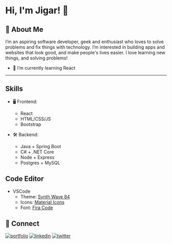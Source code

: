 
<!--
**jigarp4tel/jigarp4tel** is a ✨ _special_ ✨ repository because its `README.md` (this file) appears on your GitHub profile.
-->


# Hi, I'm Jigar! 👋

  
## 🚀 About Me
I’m an aspiring software developer, geek and enthusiast who loves to solve problems and fix things with technology.
I’m interested in building apps and websites that look good, and make people's lives easier. I love learning new things, and solving problems!

- 🌱 I’m currently learning React



---

## Skills

- 🖥️ Frontend:
  - React
  - HTML/CSS/JS
  - Bootstrap

- 🛠 Backend:
  - Java + Spring Boot
  - C# + .NET Core
  - Node + Express
  - Postgres + MySQL
 

## Code Editor

- VSCode
  - Theme: <a href="https://marketplace.visualstudio.com/items?itemName=RobbOwen.synthwave-vscode">Synth Wave 84 </a>
  - Icons: <a href="https://marketplace.visualstudio.com/items?itemName=PKief.material-icon-theme">Material Icons </a>
  - Font: <a href="https://github.com/tonsky/FiraCode">Fira Code </a>


## 🔗 Connect
[![portfolio](https://img.shields.io/badge/my_portfolio-000?style=for-the-badge&logo=ko-fi&logoColor=white)](https://jigarp4tel.com/)
[![linkedin](https://img.shields.io/badge/linkedin-0A66C2?style=for-the-badge&logo=linkedin&logoColor=white)](https://www.linkedin.com/in/jigarp4tel/)
[![twitter](https://img.shields.io/badge/twitter-1DA1F2?style=for-the-badge&logo=twitter&logoColor=white)](https://twitter.com/jigarp4tel)

  


  
